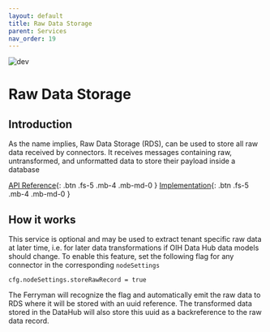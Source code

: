 ```yaml
---
layout: default
title: Raw Data Storage
parent: Services
nav_order: 19
---
```


<!-- Description Guidelines

Please note:
Use the full links to reference other files or images! Relative links will not work under our theme settings settings.
-->

<!-- please choose the appropriate batch and delete/comment the others  -->

![dev](https://img.shields.io/badge/Status-Development-red.svg)

# **Raw Data Storage**

 <!-- make sure spelling is consistent with other sources and within this document -->

## Introduction

As the name implies, Raw Data Storage (RDS), can be used to store all raw data received by connectors.
It receives messages containing raw, untransformed, and unformatted data to store their payload inside a database

<!-- [API Reference](){: .btn .fs-5 .mb-4 .mb-md-0 }-->
[API Reference](https://rds.openintegrationhub.com/api-docs/){: .btn .fs-5 .mb-4 .mb-md-0 }
[Implementation](https://github.com/openintegrationhub/openintegrationhub/tree/master/services/rds){: .btn .fs-5 .mb-4 .mb-md-0 }

## How it works

<!-- describe core functionalities and underlying concepts in more detail -->

This service is optional and may be used to extract tenant specific raw data at later time, i.e. for later data transformations if OIH Data Hub data models should change.
To enable this feature, set the following flag for any connector in the corresponding `nodeSettings`
```
cfg.nodeSettings.storeRawRecord = true
```
The Ferryman will recognize the flag and automatically emit the raw data to RDS where it will be stored with an uuid reference. The transformed data stored in the DataHub will also store this uuid as a backreference to the raw data record.
